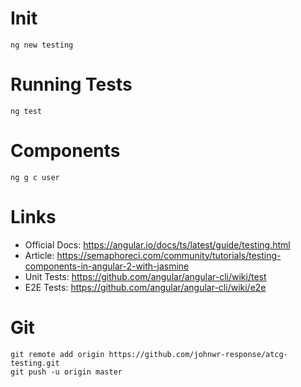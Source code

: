 # Init
```
ng new testing
```

# Running Tests
```
ng test
```

# Components
```
ng g c user
```

# Links
- Official Docs: https://angular.io/docs/ts/latest/guide/testing.html
- Article: https://semaphoreci.com/community/tutorials/testing-components-in-angular-2-with-jasmine
- Unit Tests: https://github.com/angular/angular-cli/wiki/test
- E2E Tests: https://github.com/angular/angular-cli/wiki/e2e

# Git
```
git remote add origin https://github.com/johnwr-response/atcg-testing.git
git push -u origin master
```
